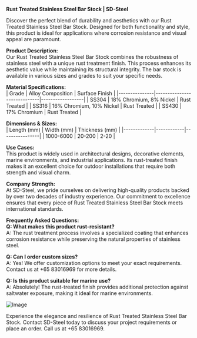 **Rust Treated Stainless Steel Bar Stock | SD-Steel**

Discover the perfect blend of durability and aesthetics with our Rust Treated Stainless Steel Bar Stock. Designed for both functionality and style, this product is ideal for applications where corrosion resistance and visual appeal are paramount.

**Product Description:**  
Our Rust Treated Stainless Steel Bar Stock combines the robustness of stainless steel with a unique rust treatment finish. This process enhances its aesthetic value while maintaining its structural integrity. The bar stock is available in various sizes and grades to suit your specific needs.

**Material Specifications:**  
| Grade         | Alloy Composition           | Surface Finish   |
|---------------|-----------------------------|------------------|
| SS304         | 18% Chromium, 8% Nickel     | Rust Treated     |
| SS316         | 16% Chromium, 10% Nickel    | Rust Treated     |
| SS430         | 17% Chromium                | Rust Treated     |

**Dimensions & Sizes:**  
| Length (mm) | Width (mm) | Thickness (mm) |
|-------------|------------|----------------|
| 1000-6000   | 20-200     | 2-20           |

**Use Cases:**  
This product is widely used in architectural designs, decorative elements, marine environments, and industrial applications. Its rust-treated finish makes it an excellent choice for outdoor installations that require both strength and visual charm.

**Company Strength:**  
At SD-Steel, we pride ourselves on delivering high-quality products backed by over two decades of industry experience. Our commitment to excellence ensures that every piece of Rust Treated Stainless Steel Bar Stock meets international standards.

**Frequently Asked Questions:**  
**Q: What makes this product rust-resistant?**  
A: The rust treatment process involves a specialized coating that enhances corrosion resistance while preserving the natural properties of stainless steel.  

**Q: Can I order custom sizes?**  
A: Yes! We offer customization options to meet your exact requirements. Contact us at +65 83016969 for more details.  

**Q: Is this product suitable for marine use?**  
A: Absolutely! The rust-treated finish provides additional protection against saltwater exposure, making it ideal for marine environments.  

![Image](https://github.com/user-attachments/assets/2567258e-e124-4816-932d-1809bd27ef0b)

Experience the elegance and resilience of Rust Treated Stainless Steel Bar Stock. Contact SD-Steel today to discuss your project requirements or place an order. Call us at +65 83016969.